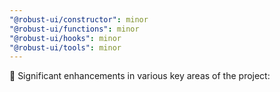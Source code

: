 ```yaml
---
"@robust-ui/constructor": minor
"@robust-ui/functions": minor
"@robust-ui/hooks": minor
"@robust-ui/tools": minor
---
```


🚀 Significant enhancements in various key areas of the project:
